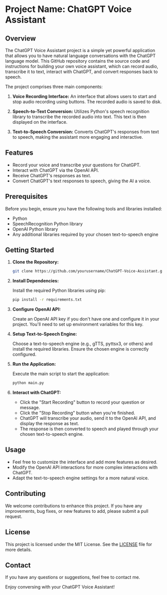 # Project Name: ChatGPT Voice Assistant

## Overview

The ChatGPT Voice Assistant project is a simple yet powerful application that allows you to have natural language conversations with the ChatGPT language model. This GitHub repository contains the source code and instructions for building your own voice assistant, which can record audio, transcribe it to text, interact with ChatGPT, and convert responses back to speech.

The project comprises three main components:

1. **Voice Recording Interface:** An interface that allows users to start and stop audio recording using buttons. The recorded audio is saved to disk.

2. **Speech-to-Text Conversion:** Utilizes Python's speech recognition library to transcribe the recorded audio into text. This text is then displayed on the interface.

3. **Text-to-Speech Conversion:** Converts ChatGPT's responses from text to speech, making the assistant more engaging and interactive.

## Features

- Record your voice and transcribe your questions for ChatGPT.
- Interact with ChatGPT via the OpenAI API.
- Receive ChatGPT's responses as text.
- Convert ChatGPT's text responses to speech, giving the AI a voice.

## Prerequisites

Before you begin, ensure you have the following tools and libraries installed:

- Python
- SpeechRecognition Python library
- OpenAI Python library
- Any additional libraries required by your chosen text-to-speech engine

## Getting Started

1. **Clone the Repository:**

   ```bash
   git clone https://github.com/yourusername/ChatGPT-Voice-Assistant.git
   ```

2. **Install Dependencies:**

   Install the required Python libraries using pip:

   ```bash
   pip install -r requirements.txt
   ```

3. **Configure OpenAI API:**

   Create an OpenAI API key if you don't have one and configure it in your project. You'll need to set up environment variables for this key.

4. **Setup Text-to-Speech Engine:**

   Choose a text-to-speech engine (e.g., gTTS, pyttsx3, or others) and install the required libraries. Ensure the chosen engine is correctly configured.

5. **Run the Application:**

   Execute the main script to start the application:

   ```bash
   python main.py
   ```

6. **Interact with ChatGPT:**

   - Click the "Start Recording" button to record your question or message.
   - Click the "Stop Recording" button when you're finished.
   - ChatGPT will transcribe your audio, send it to the OpenAI API, and display the response as text.
   - The response is then converted to speech and played through your chosen text-to-speech engine.

## Usage

- Feel free to customize the interface and add more features as desired.
- Modify the OpenAI API interactions for more complex interactions with ChatGPT.
- Adapt the text-to-speech engine settings for a more natural voice.

## Contributing

We welcome contributions to enhance this project. If you have any improvements, bug fixes, or new features to add, please submit a pull request.

## License

This project is licensed under the MIT License. See the [LICENSE](LICENSE) file for more details.

## Contact

If you have any questions or suggestions, feel free to contact me.

Enjoy conversing with your ChatGPT Voice Assistant!
